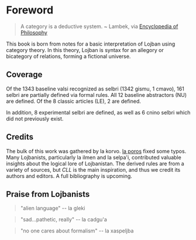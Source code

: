 # Foreword

> A category is a deductive system. ~ Lambek, via [Encyclopedia of
> Philosophy](https://plato.stanford.edu/entries/category-theory/)

This book is born from notes for a basic interpretation of Lojban using
category theory. In this theory, Lojban is syntax for an allegory or
bicategory of relations, forming a fictional universe.

## Coverage

Of the 1343 baseline valsi recognized as selbri (1342 gismu, 1 cmavo), 161
selbri are partially defined via formal rules. All 12 baseline abstractors (NU)
are defined. Of the 8 classic articles (LE), 2 are defined.

In addition, 8 experimental selbri are defined, as well as 6 cnino selbri which
did not previously exist.

## Credits

The bulk of this work was gathered by la korvo. [la
poros](https://pcy.ulyssis.be/) fixed some typos. Many Lojbanists, particularly
la ilmen and la selpa'i, contributed valuable insights about the logical lore
of Lojbanistan. The derived rules are from a variety of sources, but *CLL* is
the main inspiration, and thus we credit its authors and editors.  A full
bibliography is upcoming.

## Praise from Lojbanists

> "alien language" -- la gleki

> "sad...pathetic, really" -- la cadgu'a

> "no one cares about formalism" -- la xaspeljba
